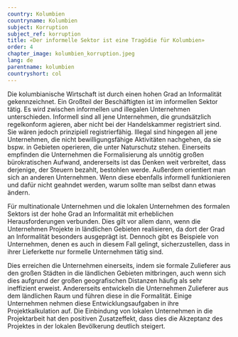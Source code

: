 ```yaml
---
country: Kolumbien
countryname: Kolumbien
subject: Korruption
subject_ref: korruption
title: «Der informelle Sektor ist eine Tragödie für Kolumbien»
order: 4
chapter_image: kolumbien_korruption.jpeg
lang: de
parentname: kolumbien
countryshort: col
---
```

<div class="content" markdown="1">
Die kolumbianische Wirtschaft ist durch einen hohen Grad an Informalität gekennzeichnet. Ein Großteil der Beschäftigten ist im informellen Sektor tätig. Es wird zwischen informellen und illegalen Unternehmen unterschieden. Informell sind all jene Unternehmen, die grundsätzlich regelkonform agieren, aber nicht bei der Handelskammer registriert sind. Sie wären jedoch prinzipiell registrierfähig. Illegal sind hingegen all jene Unternehmen, die nicht bewilligungsfähige Aktivitäten nachgehen, da sie bspw. in Gebieten operieren, die unter Naturschutz stehen. Einerseits empfinden die Unternehmen die Formalisierung als unnötig großen bürokratischen Aufwand, andererseits ist das Denken weit verbreitet, dass derjenige, der Steuern bezahlt, bestohlen werde. Außerdem orientiert man sich an anderen Unternehmen. Wenn diese ebenfalls informell funktionieren und dafür nicht geahndet werden, warum sollte man selbst dann etwas ändern.

Für multinationale Unternehmen und die lokalen Unternehmen des formalen Sektors ist der hohe Grad an Informalität mit erheblichen Herausforderungen verbunden. Dies gilt vor allem dann, wenn die Unternehmen Projekte in ländlichen Gebieten realisieren, da dort der Grad an Informalität besonders ausgeprägt ist. Dennoch gibt es Beispiele von Unternehmen, denen es auch in diesem Fall gelingt, sicherzustellen, dass in ihrer Lieferkette nur formelle Unternehmen tätig sind.

Dies erreichen die Unternehmen einerseits, indem sie formale Zulieferer aus den großen Städten in die ländlichen Gebieten mitbringen, auch wenn sich dies aufgrund der großen geografischen Distanzen häufig als sehr ineffizient erweist. Andererseits entwickeln die Unternehmen Zulieferer aus dem ländlichen Raum und führen diese in die Formalität. Einige Unternehmen nehmen diese Entwicklungsaufgaben in ihre Projektkalkulation auf. Die Einbindung von lokalen Unternehmen in die Projektarbeit hat den positiven Zusatzeffekt, dass dies die Akzeptanz des Projektes in der lokalen Bevölkerung deutlich steigert.
</div>
